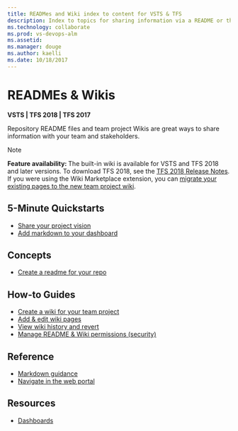 ```yaml
---
title: READMes and Wiki index to content for VSTS & TFS
description: Index to topics for sharing information via a README or the Wiki in VSTS or TFS    
ms.technology: collaborate
ms.prod: vs-devops-alm
ms.assetid:  
ms.manager: douge
ms.author: kaelli
ms.date: 10/18/2017
---
```


# READMEs & Wikis 

**VSTS | TFS 2018 | TFS 2017**

Repository README files and team project Wikis are great ways to share information with your team and stakeholders. 

>[!NOTE]  
><b>Feature availability: </b>The built-in wiki is available for VSTS and TFS 2018 and later versions. To download TFS 2018, see the [TFS 2018 Release Notes](https://www.visualstudio.com/en-us/news/releasenotes/tfs2018-relnotes). If you were using the Wiki Marketplace extension, you can [migrate your existing pages to the new team project wiki](migrate-extension-wiki-pages.md).


<!--- There isn't really any how-to guidance about creating or working with README file, what we have is conceptual --> 

<!---
## Overview  
[About READMEs & Wikis?](about-readme-wiki.md)
-->

## 5-Minute Quickstarts  
- [Share your project vision](project-vision-status.md)
- [Add markdown to your dashboard](../report/dashboards/add-markdown-to-dashboard.md?toc=/vsts/collaborate/toc.json&bc=/vsts/collaborate/breadcrumb/toc.json)

 
## Concepts 
- [Create a readme for your repo](../git/create-a-readme.md?toc=/vsts/collaborate/toc.json&bc=/vsts/collaborate/breadcrumb/toc.json) 

  
## How-to Guides
- [Create a wiki for your team project](wiki-create-repo.md) 
- [Add & edit wiki pages](add-edit-wiki.md)
- [View wiki history and revert](wiki-view-history.md)
- [Manage README & Wiki permissions (security)](manage-readme-wiki-permissions.md)

## Reference 

- [Markdown guidance](markdown-guidance.md)
- [Navigate in the web portal](../user-guide/work-web-portal.md?toc=/vsts/collaborate/toc.json&bc=/vsts/collaborate/breadcrumb/toc.json) 
 
## Resources 

- [Dashboards](../report/dashboards/dashboards.md)